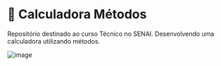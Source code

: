 # 🧮 Calculadora Métodos
Repositório destinado ao curso Técnico no SENAI. Desenvolvendo uma calculadora utilizando métodos.

![image](https://github.com/user-attachments/assets/e2137de5-75fe-44dc-954c-4cd003ae0ddb)



